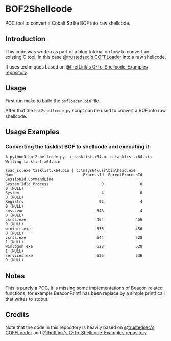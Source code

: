 # BOF2Shellcode
POC tool to convert a Cobalt Strike BOF into raw shellcode.

## Introduction

This code was written as part of a blog tutorial on how to convert an existing C tool, in this case
[@trustedsec's COFFLoader](https://github.com/trustedsec/COFFLoader) into a raw shellcode.

It uses techniques based on [@thefLink's C-To-Shellcode-Examples repository](https://github.com/thefLink/C-To-Shellcode-Examples/).

## Usage

First run make to build the `bofloader.bin` file.

After that the `bof2shellcode.py` script can be used to convert a BOF into raw shellcode.

## Usage Examples

### Converting the tasklist BOF to shellcode and executing it:
```
% python3 bof2shellcode.py -i tasklist.x64.o -o tasklist.x64.bin
Writing tasklist.x64.bin

load_sc.exe tasklist.x64.bin | c:\msys64\usr\bin\head.exe
Name                              ProcessId  ParentProcessId  SessionId CommandLine
System Idle Process                       0                0          0 (NULL)
System                                    4                0          0 (NULL)
Registry                                 92                4          0 (NULL)
smss.exe                                348                4          0 (NULL)
csrss.exe                               464              456          0 (NULL)
wininit.exe                             536              456          0 (NULL)
csrss.exe                               544              528          1 (NULL)
winlogon.exe                            628              528          1 (NULL)
services.exe                            636              536          0 (NULL)
```

## Notes

This is purely a POC, it is missing some implementations of Beacon related functions, for example BeaconPrintf has been replace by a simple printf call that writes to stdout.

## Credits

Note that the code in this repository is heavily based on [@trustedsec's COFFLoader](https://github.com/trustedsec/COFFLoader) and [@thefLink's C-To-Shellcode-Examples repository](https://github.com/thefLink/C-To-Shellcode-Examples/).